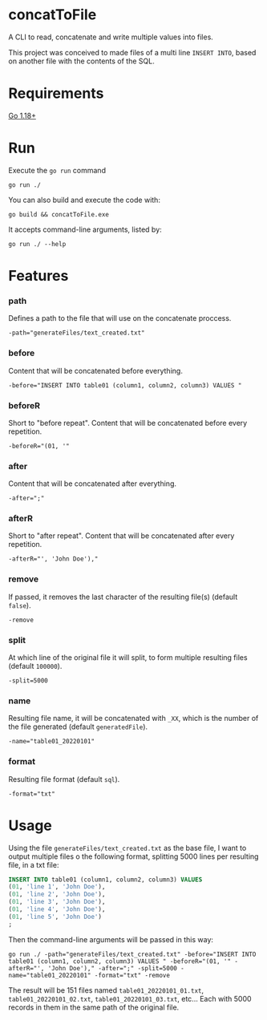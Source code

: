 # concatToFile

A CLI to read, concatenate and write multiple values into files.

This project was conceived to made files of a multi line `INSERT INTO`, based on another file with the contents of the SQL.

# Requirements

[Go 1.18+](https://go.dev/dl/)

# Run

Execute the `go run` command

    go run ./

You can also build and execute the code with:

    go build && concatToFile.exe

It accepts command-line arguments, listed by: 

    go run ./ --help

# Features

### path

Defines a path to the file that will use on the concatenate proccess.

    -path="generateFiles/text_created.txt"

### before

Content that will be concatenated before everything.

    -before="INSERT INTO table01 (column1, column2, column3) VALUES "

### beforeR

Short to "before repeat". Content that will be concatenated before every repetition.

    -beforeR="(01, '"

### after

Content that will be concatenated after everything.

    -after=";"

### afterR

Short to "after repeat". Content that will be concatenated after every repetition.

    -afterR="', 'John Doe'),"

### remove

If passed, it removes the last character of the resulting file(s) (default `false`).

    -remove

### split

At which line of the original file it will split, to form multiple resulting files (default `100000`).

    -split=5000

### name

Resulting file name, it will be concatenated with `_XX`, which is the number of the file generated (default `generatedFile`).

    -name="table01_20220101"

### format

Resulting file format (default `sql`).

    -format="txt"

# Usage

Using the file `generateFiles/text_created.txt` as the base file, I want to output multiple files o the following format, splitting 5000 lines per resulting file, in a txt file:

```sql
INSERT INTO table01 (column1, column2, column3) VALUES 
(01, 'line 1', 'John Doe'),
(01, 'line 2', 'John Doe'),
(01, 'line 3', 'John Doe'),
(01, 'line 4', 'John Doe'),
(01, 'line 5', 'John Doe')
;
```

Then the command-line arguments will be passed in this way:

    go run ./ -path="generateFiles/text_created.txt" -before="INSERT INTO table01 (column1, column2, column3) VALUES " -beforeR="(01, '" -afterR="', 'John Doe')," -after=";" -split=5000 -name="table01_20220101" -format="txt" -remove

The result will be 151 files named `table01_20220101_01.txt`, `table01_20220101_02.txt`, `table01_20220101_03.txt`, etc... Each with 5000 records in them in the same path of the original file.